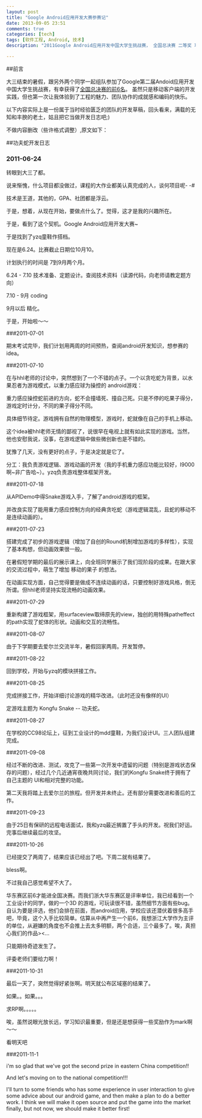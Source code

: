 ```yaml
---
layout: post
title: "Google Android应用开发大赛参赛记"
date: 2013-09-05 23:51
comments: true
categories: [tech]
tags: [软件工程, Android, 技术]
description: "2011Google Android应用开发中国大学生挑战赛， 全国总决赛 二等奖 功夫蛇  申亚鹏  叶志强  毛愚晰"

---
```


##前言

大三结束的暑假，跟另外两个同学一起组队参加了Google第二届Andoid应用开发中国大学生挑战赛，有幸获得了[全国总决赛的前6名](http://www.google.cn/university/androidchallenge/2011/gallery.html#tab=d1-13)。
虽然只是移动客户端的开发实践，但也第一次让我体验到了工程的魅力、团队协作的成就感和编码的快乐。


以下内容实际上是一份属于当时经验匮乏的团队的开发草稿，回头看来，满载的无知和丰腴的老土，姑且把它当做开发日志吧;)


不做内容删改（些许格式调整）,原文如下：

<!--more-->

##功夫蛇开发日志

### 2011-06-24

转眼到大三了都。

说来惭愧，什么项目都没做过，课程的大作业都美认真完成的人，谈何项目呢- -#

技术是王道，其他的，GPA、社团都是浮云。

于是，想着，从现在开始，要做点什么了。觉得，这才是我的兴趣所在。

于是，看到了这个契机。Google Android应用开发大赛~

于是找到了yzq童鞋作搭档。

现在是6.24。比赛截止日期位10月10。

计划执行的时间是 7到9月两个月。

6.24 - 7.10 技术准备、定题设计。查阅技术资料（读源代码，向老师请教定题方向）

7.10 - 9月 coding

9月以后 精化。

于是，开始啦～～

###2011-07-01

期末考试完毕，我们计划用两周的时间预热，查阅android开发知识，想参赛的idea。


###2011-07-10

在与hhl老师的讨论中，突然想到了一个不错的点子。一个以贪吃蛇为背景，以水果忍者为游戏模式，以重力感应球为操控的 android游戏：

重力感应操控蛇前进的方向，蛇不会撞墙死、撞自己死。只是不停的吃果子得分，游戏定时计分，不同的果子得分不同。

具体细节待定。游戏拥有自然的物理模型，游戏时，蛇就像在自己的手机上移动。
   
这个idea被hhl老师无情的鄙视了，说很早在电视上就有如此实现的游戏。当然，他也安慰我说，没事，在游戏逻辑中做些微创新也是不错的。

犹豫了几天，没有更好的点子，于是决定就是它了。

分工：我负责游戏逻辑、游戏动画的开发（我的手机重力感应功能比较好，I9000啊~非广告哈~）。yzq负责游戏整体框架开发。

###2011-07-18

从APIDemo中得Snake游戏入手，了解了android游戏的框架。

并改良实现了能用重力感应控制方向的经典贪吃蛇（游戏逻辑混乱，且蛇的移动不是连续动画的）。

###2011-07-23

搭建完成了初步的游戏逻辑（增加了自创的Round机制增加游戏的多样性），实现了基本构想，但动画效果很一般。
   
在暑假短学期的最后的展示课上，向全班同学展示了我们现阶段的成果。在跟大家的交流过程中，萌生了增加 移动的果子 的想法。

在动画实现方面，自己觉得要是做成不连续动画的话，只要控制好游戏风格，倒无所谓。但hhl老师坚持实现流畅的动画效果。

###2011-07-29
  
重新构建了游戏框架，用surfaceview取缔原先的view，独创的用特殊patheffect的path实现了蛇体的形状。动画和交互的流畅性。
   
###2011-08-07
  
由于下学期要去爱尔兰交流半年，暑假回家两周。开发暂停。

###2011-08-22
  
回到学校，开始与yzq的模块拼接工作。

###2011-08-25

完成拼接工作，开始详细讨论游戏的精华改进。（此时还没有像样的UI）
   
定游戏主题为 Kongfu Snake -- 功夫蛇。

###2011-08-27
   
在学校的CC98论坛上，征到工业设计的mdd童鞋，为我们设计UI。三人团队组建完成。

###2011-09-08
 
经过不断的改进、测试，攻克了一些第一次开发中遗留的问题（特别是游戏状态保存的问题），经过几个几近通宵夜晚共同讨论，我们的Kongfu Snake终于拥有了自己主题的  UI和相对完整的功能。
 
第二天我将踏上去爱尔兰的旅程。但开发并未终止。还有部分需要改进和善后的工作。

###2011-09-23
  
由于25日有保研的远程电话面试，我和yzq最近搁置了手头的开发。祝我们好运。完事后继续最后的攻坚。


###2011-10-26

已经提交了两周了，结果应该已经出了吧。下周二就有结果了。

bless啊。

不过我自己感觉希望不大了。

华东赛区前6才能进全国决赛。而我们浙大华东赛区是评审单位，我已经看到一个工业设计的同学，做的一个3D 的游戏，可玩读很不错，虽然细节方面有些bug。自认为要是评选，他们会排在前面，而android应用，学校应该还潜伏着很多高手吧，毕竟，这个入手比较简单。估算从中再产生一个前6，我想浙江大学作为主评的单位，从避嫌的角度也不会推上去太多明额，两个合适，三个最多了。唉，真担心我们的作品><...

只能期待奇迹发生了。

评委老师们要给力啊！

###2011-10-31

最后一天了，突然觉得好紧张啊。明天就公布区域塞的结果了。

如果。。如果。。。

求RP啊。。。。。

唉，虽然说眼光放长远，学习知识最重要，但是还是想获得一些奖励作为mark啊～～

看明天吧


###2011-11-1

i'm so glad that we've got the second prize in eastern China competition!!

And let's moving on to the national competition!!!

I'll turn to some friends who has some experience in user interaction to give some advice  about our android game,
and then make a plan to do a better work.
I think we will make it open source and put the game into the market finally, but not now, we should make it better first!
